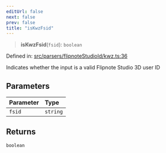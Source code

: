 ```yaml
---
editUrl: false
next: false
prev: false
title: "isKwzFsid"
---
```


> **isKwzFsid**(`fsid`): `boolean`

Defined in: [src/parsers/flipnoteStudioId/kwz.ts:36](https://github.com/jaames/flipnote.js/blob/a8a7e56268fb7f3a0039ade6ddc69a607deedd27/src/parsers/flipnoteStudioId/kwz.ts#L36)

Indicates whether the input is a valid Flipnote Studio 3D user ID

## Parameters

| Parameter | Type |
| :------ | :------ |
| `fsid` | `string` |

## Returns

`boolean`
